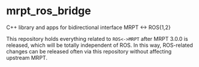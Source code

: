 # mrpt_ros_bridge
C++ library and apps for bidirectional interface MRPT &lt;-> ROS{1,2}

This repository holds everything related to `ROS<->MRPT` after MRPT 3.0.0 is released,
which will be totally independent of ROS. In this way, ROS-related changes can be 
released often via this repository without affecting upstream MRPT.
